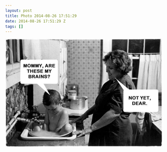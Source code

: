 ```yaml
---
layout: post
title: Photo 2014-08-26 17:51:29
date: 2014-08-26 17:51:29 Z
tags: []
---
```

![](/media/2014/08/95837778795.jpg)
